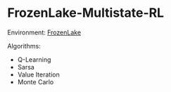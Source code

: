 # FrozenLake-Multistate-RL

Environment: <a href="https://gym.openai.com/envs/FrozenLake-v0/">FrozenLake</a>

Algorithms:
* Q-Learning
* Sarsa
* Value Iteration 
* Monte Carlo 
